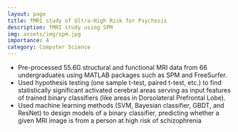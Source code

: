 ```yaml
---
layout: page
title: fMRI study of Ultra-High Risk for Psychosis
description: fMRI study using SPM
img: assets/img/spm.jpg
importance: 4
category: Computer Science
---
```


* Pre-processed 55.6G structural and functional MRI data from 66 undergraduates using MATLAB packages such
as SPM and FreeSurfer.
* Used hypothesis testing (one sample t-test, paired t-test, etc.) to find statistically significant activated cerebral
areas serving as input features of trained binary classifiers (like areas in Dorsolateral Prefrontal Lobe).
* Used machine learning methods (SVM, Bayesian classifier, GBDT, and ResNet) to design models of a binary
classifier, predicting whether a given MRI image is from a person at high risk of schizophrenia